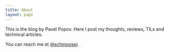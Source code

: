 ```yaml
---
title: About
layout: page
---
```


This is the blog by Pavel Popov. Here I post my thoughts, reviews, TILs and technical articles.

You can reach me at [@schmooser](https://twitter.com/schmooser).
